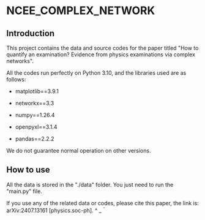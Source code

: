 # NCEE_COMPLEX_NETWORK

## Introduction

This project contains the data and source codes for the paper titled "How to quantify an examination? Evidence from physics examinations via complex networks".

All the codes run perfectly on Python 3.10, and the libraries used are as follows:

* matplotlib==3.9.1

* networkx==3.3

* numpy==1.26.4

* openpyxl==3.1.4

* pandas==2.2.2

We do not guarantee normal operation on other versions.

## How to use

All the data is stored in the "./data" folder. You just need to run the "main.py" file. 

If you use any of the related data or codes, please cite this paper, the link is: arXiv:2407.13161 [physics.soc-ph]. ^ _＾
